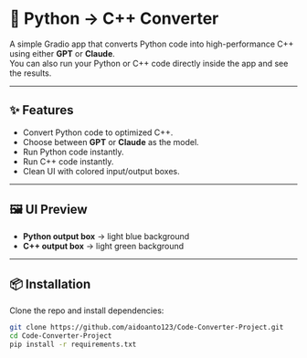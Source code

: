 # 🐍 Python → C++ Converter

A simple Gradio app that converts Python code into high-performance C++ using either **GPT** or **Claude**.  
You can also run your Python or C++ code directly inside the app and see the results.

---

## ✨ Features
- Convert Python code to optimized C++.
- Choose between **GPT** or **Claude** as the model.
- Run Python code instantly.
- Run C++ code instantly.
- Clean UI with colored input/output boxes.

---

## 🖼️ UI Preview
- **Python output box** → light blue background  
- **C++ output box** → light green background  

---

## 📦 Installation

Clone the repo and install dependencies:

```bash
git clone https://github.com/aidoanto123/Code-Converter-Project.git
cd Code-Converter-Project
pip install -r requirements.txt
